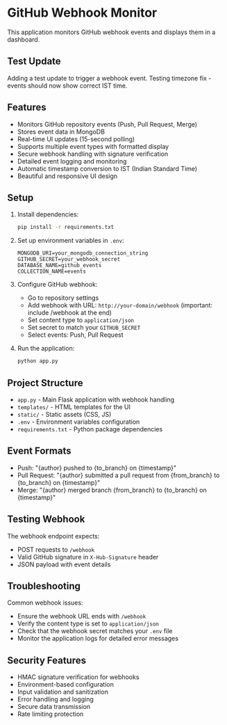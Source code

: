 # GitHub Webhook Monitor

This application monitors GitHub webhook events and displays them in a dashboard.

## Test Update
Adding a test update to trigger a webhook event.
Testing timezone fix - events should now show correct IST time.

## Features

- Monitors GitHub repository events (Push, Pull Request, Merge)
- Stores event data in MongoDB
- Real-time UI updates (15-second polling)
- Supports multiple event types with formatted display
- Secure webhook handling with signature verification
- Detailed event logging and monitoring
- Automatic timestamp conversion to IST (Indian Standard Time)
- Beautiful and responsive UI design

## Setup

1. Install dependencies:
   ```bash
   pip install -r requirements.txt
   ```

2. Set up environment variables in `.env`:
   ```
   MONGODB_URI=your_mongodb_connection_string
   GITHUB_SECRET=your_webhook_secret
   DATABASE_NAME=github_events
   COLLECTION_NAME=events
   ```

3. Configure GitHub webhook:
   - Go to repository settings
   - Add webhook with URL: `http://your-domain/webhook` (important: include /webhook at the end)
   - Set content type to `application/json`
   - Set secret to match your `GITHUB_SECRET`
   - Select events: Push, Pull Request

4. Run the application:
   ```bash
   python app.py
   ```

## Project Structure

- `app.py` - Main Flask application with webhook handling
- `templates/` - HTML templates for the UI
- `static/` - Static assets (CSS, JS)
- `.env` - Environment variables configuration
- `requirements.txt` - Python package dependencies

## Event Formats

- Push: "{author} pushed to {to_branch} on {timestamp}"
- Pull Request: "{author} submitted a pull request from {from_branch} to {to_branch} on {timestamp}"
- Merge: "{author} merged branch {from_branch} to {to_branch} on {timestamp}"

## Testing Webhook

The webhook endpoint expects:
- POST requests to `/webhook`
- Valid GitHub signature in `X-Hub-Signature` header
- JSON payload with event details

## Troubleshooting

Common webhook issues:
- Ensure the webhook URL ends with `/webhook`
- Verify the content type is set to `application/json`
- Check that the webhook secret matches your `.env` file
- Monitor the application logs for detailed error messages

## Security Features

- HMAC signature verification for webhooks
- Environment-based configuration
- Input validation and sanitization
- Error handling and logging
- Secure data transmission
- Rate limiting protection 